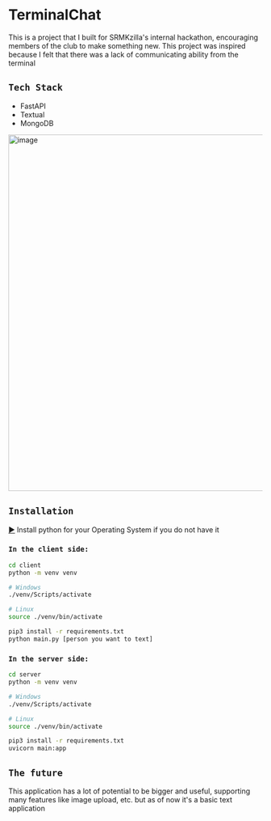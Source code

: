 # TerminalChat
This is a project that I built for SRMKzilla's internal hackathon, encouraging members of the club to make something new. This project was inspired because I felt that there was a lack of communicating ability from the terminal

## `Tech Stack`
- FastAPI
- Textual
- MongoDB

<img width="705" alt="image" src="https://github.com/alvinbengeorge/TerminalChat/assets/69302420/038c82b9-9aef-431a-a0f0-694383c3b81a">

## `Installation`

[▶️](https://www.python.org/) Install python for your Operating System if you do not have it

### `In the client side:`
```sh
cd client
python -m venv venv

# Windows
./venv/Scripts/activate

# Linux
source ./venv/bin/activate

pip3 install -r requirements.txt
python main.py [person you want to text]
```

### `In the server side:`
```sh
cd server
python -m venv venv

# Windows
./venv/Scripts/activate

# Linux
source ./venv/bin/activate

pip3 install -r requirements.txt
uvicorn main:app
```

## `The future`
This application has a lot of potential to be bigger and useful, supporting many features like image upload, etc. but as of now it's a basic text application

